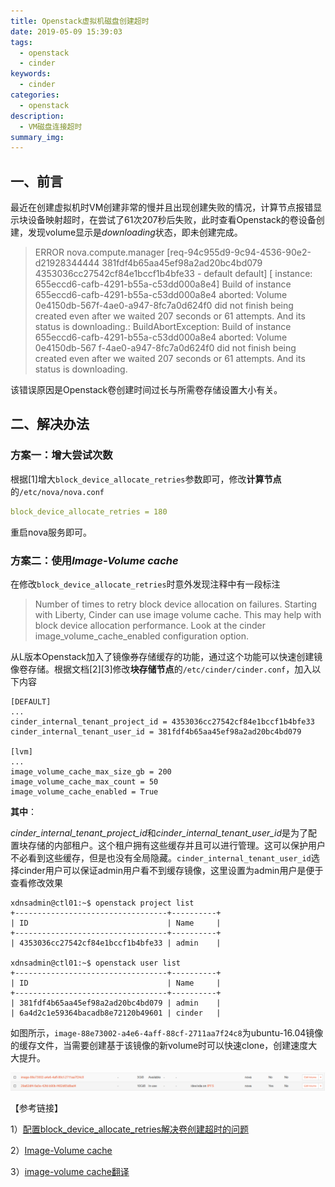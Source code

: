 ```yaml
---
title: Openstack虚拟机磁盘创建超时
date: 2019-05-09 15:39:03
tags:
  - openstack
  - cinder
keywords:
  - cinder
categories:
  - openstack
description:
  - VM磁盘连接超时
summary_img:
---
```


## 一、前言

最近在创建虚拟机时VM创建非常的慢并且出现创建失败的情况，计算节点报错显示块设备映射超时，在尝试了61次207秒后失败，此时查看Openstack的卷设备创建，发现volume显示是*downloading*状态，即未创建完成。

>ERROR nova.compute.manager [req-94c955d9-9c94-4536-90e2-d21928344444 381fdf4b65aa45ef98a2ad20bc4bd079 4353036cc27542cf84e1bccf1b4bfe33 - default default] [    instance: 655eccd6-cafb-4291-b55a-c53dd000a8e4] Build of instance 655eccd6-cafb-4291-b55a-c53dd000a8e4 aborted: Volume 0e4150db-567f-4ae0-a947-8fc7a0d624f0 did not finish being created    even after we waited 207 seconds or 61 attempts. And its status is downloading.: BuildAbortException: Build of instance 655eccd6-cafb-4291-b55a-c53dd000a8e4 aborted: Volume 0e4150db-567    f-4ae0-a947-8fc7a0d624f0 did not finish being created even after we waited 207 seconds or 61 attempts. And its status is downloading.

该错误原因是Openstack卷创建时间过长与所需卷存储设置大小有关。

## 二、解决办法

### 方案一：增大尝试次数

根据[1]增大`block_device_allocate_retries`参数即可，修改**计算节点**的`/etc/nova/nova.conf`

```yaml
block_device_allocate_retries = 180
```

重启nova服务即可。

### 方案二：使用*Image-Volume cache*

在修改`block_device_allocate_retries`时意外发现注释中有一段标注

>Number of times to retry block device allocation on failures. Starting with
>Liberty, Cinder can use image volume cache. This may help with block device
>allocation performance. Look at the cinder image_volume_cache_enabled
>configuration option.

从L版本Openstack加入了镜像券存储缓存的功能，通过这个功能可以快速创建镜像卷存储。根据文档[2][3]修改**块存储节点**的`/etc/cinder/cinder.conf`，加入以下内容

```yam
[DEFAULT]
...
cinder_internal_tenant_project_id = 4353036cc27542cf84e1bccf1b4bfe33
cinder_internal_tenant_user_id = 381fdf4b65aa45ef98a2ad20bc4bd079

[lvm]
...
image_volume_cache_max_size_gb = 200
image_volume_cache_max_count = 50
image_volume_cache_enabled = True
```

**其中**：

*cinder_internal_tenant_project_id*和*cinder_internal_tenant_user_id*是为了配置块存储的内部租户。这个租户拥有这些缓存并且可以进行管理。这可以保护用户不必看到这些缓存，但是也没有全局隐藏。`cinder_internal_tenant_user_id`选择cinder用户可以保证admin用户看不到缓存镜像，这里设置为admin用户是便于查看修改效果

```shell
xdnsadmin@ctl01:~$ openstack project list
+----------------------------------+----------+
| ID                               | Name     |
+----------------------------------+----------+
| 4353036cc27542cf84e1bccf1b4bfe33 | admin    |

xdnsadmin@ctl01:~$ openstack user list
+----------------------------------+----------+
| ID                               | Name     |
+----------------------------------+----------+
| 381fdf4b65aa45ef98a2ad20bc4bd079 | admin    |
| 6a4d2c1e59364bacadb8e72120b49601 | cinder   |
```

如图所示，`image-88e73002-a4e6-4aff-88cf-2711aa7f24c8`为ubuntu-16.04镜像的缓存文件，当需要创建基于该镜像的新volume时可以快速clone，创建速度大大提升。

![image-volume cache](https://raw.githubusercontent.com/louielong/blogPic/master/20190509160626.png)





【参考链接】

1）[配置block_device_allocate_retries解决卷创建超时的问题](https://www.topomel.com/archives/720.html)

2）[Image-Volume cache](https://docs.openstack.org/cinder/latest/admin/blockstorage-image-volume-cache.html)

3）[image-volume cache翻译](https://www.jianshu.com/p/759cb7efb844)
